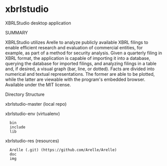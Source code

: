 # xbrlstudio
XBRLStudio desktop application

SUMMARY

XBRLStudio utilizes Arelle to analyze publicly available XBRL filings to enable efficient research and evaluation of commercial entities, for example, as part of a method for security analysis. Given a quarterly filing in XBRL format, the application is capable of importing it into a database, querying the database for imported filings, and analyzing filings in a table and, if desired, a visual graph (bar, line, or dotted). Facts are divided into numerical and textual representations. The former are able to be plotted, while the latter are viewable with the program's embedded browser. Available under the MIT license.

Directory Structure

xbrlstudio-master (local repo)

xbrlstudio-env (virtualenv)

      bin   
      include
      lib
      
      
xbrlstudio-res (resources)

      Arelle (.git) (https://github.com/Arelle/Arelle)
      doc
      img
